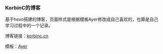 ### KorbinC的博客

基于hexo搭建的博客，页面样式是根据模板Ayer修改成自己喜欢的，也算是自己学习过程中的一个记录。

博客链接：[korbinc.cn](http://korbinc.cn)

模板：[Ayer](https://github.com/Shen-Yu/hexo-theme-ayer)
